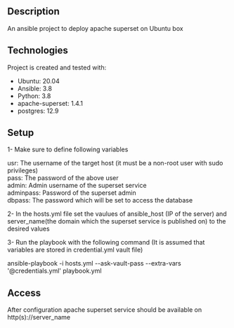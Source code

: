 ## Description
An ansible project to deploy apache superset on Ubuntu box

## Technologies
Project is created and tested with:
* Ubuntu: 20.04
* Ansible: 3.8
* Python: 3.8
* apache-superset: 1.4.1
* postgres: 12.9

## Setup
1- Make sure to define following variables


usr: The username of the target host (it must be a non-root user with sudo privileges)  
	pass: The password of the above user  
	admin: Admin username of the superset service  
	adminpass: Password of the superset admin  
	dbpass: The password which will be set to access the database  


2- In the hosts.yml file set the vaulues of ansible_host (IP of the server) and server_name(the domain which the superset service is published on) to the desired values

3- Run the playbook with the following command (It is assumed that variables are stored in credential.yml vault file)

ansible-playbook -i hosts.yml --ask-vault-pass --extra-vars '@credentials.yml' playbook.yml

## Access
After configuration apache superset service should be available on http(s)://server_name 
